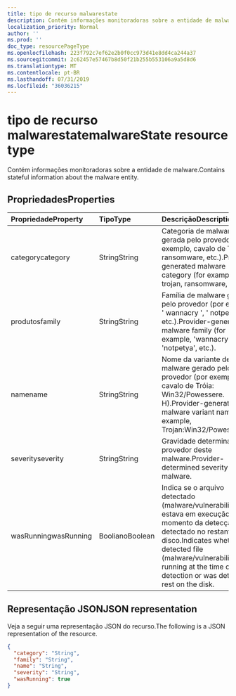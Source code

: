 ```yaml
---
title: tipo de recurso malwarestate
description: Contém informações monitoradoras sobre a entidade de malware.
localization_priority: Normal
author: ''
ms.prod: ''
doc_type: resourcePageType
ms.openlocfilehash: 223f792c7ef62e2b0f0cc973d41e8dd4ca244a37
ms.sourcegitcommit: 2c62457e57467b8d50f21b255b553106a9a5d8d6
ms.translationtype: MT
ms.contentlocale: pt-BR
ms.lasthandoff: 07/31/2019
ms.locfileid: "36036215"
---
```

# <a name="malwarestate-resource-type"></a><span data-ttu-id="9b800-103">tipo de recurso malwarestate</span><span class="sxs-lookup"><span data-stu-id="9b800-103">malwareState resource type</span></span>

<span data-ttu-id="9b800-104">Contém informações monitoradoras sobre a entidade de malware.</span><span class="sxs-lookup"><span data-stu-id="9b800-104">Contains stateful information about the malware entity.</span></span>

## <a name="properties"></a><span data-ttu-id="9b800-105">Propriedades</span><span class="sxs-lookup"><span data-stu-id="9b800-105">Properties</span></span>

| <span data-ttu-id="9b800-106">Propriedade</span><span class="sxs-lookup"><span data-stu-id="9b800-106">Property</span></span>   | <span data-ttu-id="9b800-107">Tipo</span><span class="sxs-lookup"><span data-stu-id="9b800-107">Type</span></span>|<span data-ttu-id="9b800-108">Descrição</span><span class="sxs-lookup"><span data-stu-id="9b800-108">Description</span></span>|
|:---------------|:--------|:----------|
|<span data-ttu-id="9b800-109">category</span><span class="sxs-lookup"><span data-stu-id="9b800-109">category</span></span>|<span data-ttu-id="9b800-110">String</span><span class="sxs-lookup"><span data-stu-id="9b800-110">String</span></span>|<span data-ttu-id="9b800-111">Categoria de malware gerada pelo provedor (por exemplo, cavalo de Tróia, ransomware, etc.).</span><span class="sxs-lookup"><span data-stu-id="9b800-111">Provider-generated malware category (for example, trojan, ransomware, etc.).</span></span>|
|<span data-ttu-id="9b800-112">produtos</span><span class="sxs-lookup"><span data-stu-id="9b800-112">family</span></span>|<span data-ttu-id="9b800-113">String</span><span class="sxs-lookup"><span data-stu-id="9b800-113">String</span></span>|<span data-ttu-id="9b800-114">Família de malware gerada pelo provedor (por exemplo, ' wannacry ', ' notpetya ', etc.).</span><span class="sxs-lookup"><span data-stu-id="9b800-114">Provider-generated malware family (for example, 'wannacry', 'notpetya', etc.).</span></span>|
|<span data-ttu-id="9b800-115">name</span><span class="sxs-lookup"><span data-stu-id="9b800-115">name</span></span>|<span data-ttu-id="9b800-116">String</span><span class="sxs-lookup"><span data-stu-id="9b800-116">String</span></span>|<span data-ttu-id="9b800-117">Nome da variante de malware gerado pelo provedor (por exemplo, cavalo de Tróia: Win32/Powessere. H).</span><span class="sxs-lookup"><span data-stu-id="9b800-117">Provider-generated malware variant name (for example, Trojan:Win32/Powessere.H).</span></span>|
|<span data-ttu-id="9b800-118">severity</span><span class="sxs-lookup"><span data-stu-id="9b800-118">severity</span></span>|<span data-ttu-id="9b800-119">String</span><span class="sxs-lookup"><span data-stu-id="9b800-119">String</span></span>|<span data-ttu-id="9b800-120">Gravidade determinada pelo provedor deste malware.</span><span class="sxs-lookup"><span data-stu-id="9b800-120">Provider-determined severity of this malware.</span></span>|
|<span data-ttu-id="9b800-121">wasRunning</span><span class="sxs-lookup"><span data-stu-id="9b800-121">wasRunning</span></span>|<span data-ttu-id="9b800-122">Booliano</span><span class="sxs-lookup"><span data-stu-id="9b800-122">Boolean</span></span>|<span data-ttu-id="9b800-123">Indica se o arquivo detectado (malware/vulnerabilidade) estava em execução no momento da detecção ou foi detectado no restante do disco.</span><span class="sxs-lookup"><span data-stu-id="9b800-123">Indicates whether the detected file (malware/vulnerability) was running at the time of detection or was detected at rest on the disk.</span></span>|

## <a name="json-representation"></a><span data-ttu-id="9b800-124">Representação JSON</span><span class="sxs-lookup"><span data-stu-id="9b800-124">JSON representation</span></span>

<span data-ttu-id="9b800-125">Veja a seguir uma representação JSON do recurso.</span><span class="sxs-lookup"><span data-stu-id="9b800-125">The following is a JSON representation of the resource.</span></span>

<!-- {
  "blockType": "resource",
  "optionalProperties": [

  ],
  "@odata.type": "microsoft.graph.malwareState"
}-->

```json
{
  "category": "String",
  "family": "String",
  "name": "String",
  "severity": "String",
  "wasRunning": true
}

```

<!-- uuid: 8fcb5dbc-d5aa-4681-8e31-b001d5168d79
2015-10-25 14:57:30 UTC -->
<!-- {
  "type": "#page.annotation",
  "description": "malwareState resource",
  "keywords": "",
  "section": "documentation",
  "tocPath": ""
}-->
